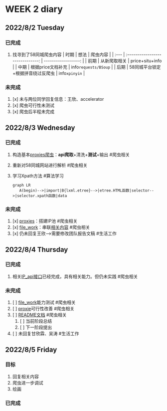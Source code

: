 # WEEK 2 diary

## 2022/8/2 Tuesday

   ### 已完成

   1. 找寻到了58同城爬虫内容
      | 时期 |               想法                |             爬虫内容 |
      | :--- | :------------------------------: | ------------------: |
      | 前期 |           从新爬取相关            |      price+situ+info |
      | 中期 |         根据price文档补充         | info`requests/BSoup` |
      | 后期 | 58同城平台锁定+根据拼音绕过反爬虫 |        info`xpinyin` |

   ### 未完成

   1. [x] 未与两位同学回复信息：王欣、accelerator
   2. [x] 爬虫可行性未测试
   3. [x] 爬虫后半程未完成

## 2022/8/3 Wednesday

   ### 已完成

   1. 构造基本[proxies爬虫](../../../project/本研/pack2/_3info/_4proxies_get.py)：**api爬取**+清洗+**测试**+输出 #爬虫相关
   2. 重新对58同城网站进行解析 #爬虫相关
   3. 学习Xpath方法 #算法学习

      ```mermaid
      graph LR
         A(begin)-->|import|B{lxml.etree}-->|etree.HTML函数|selector-->|selector.xpath函数|data
      ```
   <!-- 1. 基本词性
      | 结构     |       内容        | 一般用词 |
      | :------- | :---------------: | -------: |
      | **主语** |       主动        |        n |
      | **谓语** |     关系/动作     |        v |
      | **宾语** |       被动        |        n |
      | 定语     | 形容**主语/宾语** |    adj的 |
      | 状语     |   形容**谓语**    |    adv得 |
      | 补语     | 补充说明**宾语**  |          |
   1. 常用介词充当状语：over
   2. 句式
      1. 简单句
         1. **主**+**谓**+**宾**++补+状+定
         2. 主+系+表
      2. 问句
         1. 一般疑问句：be/情态动词+主语+宾语/表语
         2. 特殊疑问句：header+一般疑问句 -->

   ### 未完成

   1. [x] [proxies](../../../project/本研/pack2/_3info/_4proxies_get.py)：搭建IP池 #爬虫相关
   2. [x] [file_work](../../../project/本研/pack2/_4output/file_work.py)：串联[相关内容](../../../project/本研/README/README.md/#2-问题) #爬虫相关
   3. [x] 仍未回复王欣-->需要修改团队报告文稿 #生活工作

## 2022/8/4 Thursday

   ### 已完成

   1. 相关[IP_api接口](../../../project/本研/pack2/_3info/_4proxies_get.py)已经完成，具有相关能力。但仍未实践 #爬虫相关

   ### 未完成

   1. [ ] [file_work](../../../project/本研/pack2/_4output/file_work.py)能力测试 #爬虫相关
   2. [ ] [proxie](../../../project/本研/pack2/data/proxies.json)可行性改善 #爬虫相关
   3. [ ] [README文档](../../../project/本研/README/README.md) #爬虫相关
      1. [ ] 当前阶段总结
      2. [ ] 下一阶段提出
   4. [ ] 未回复甘欣霖、吴涛 #生活工作

## 2022/8/5 Friday

   ### 目标

   1. 回复相关内容
   2. 爬虫进一步调试
   3. 绘画

   ### 已完成